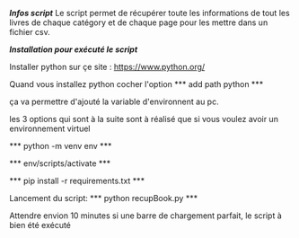 ***Infos script***
Le script permet de récupérer toute les informations
de tout les livres de chaque catégory et de chaque page
pour les mettre dans un fichier csv.

***Installation pour exécuté le script***

Installer python sur çe site : 
https://www.python.org/ 

Quand vous installez python cocher l'option
*** add path python ***

ça va permettre d'ajouté la variable d'environnent au pc.

les 3 options qui sont à la suite sont à réalisé que si vous voulez avoir un environnement virtuel

*** python -m venv env ***


*** env/scripts/activate ***


*** pip install -r requirements.txt ***

Lancement du script:
*** python recupBook.py ***

Attendre envion 10 minutes
si une barre de chargement parfait, le script à bien été exécuté

